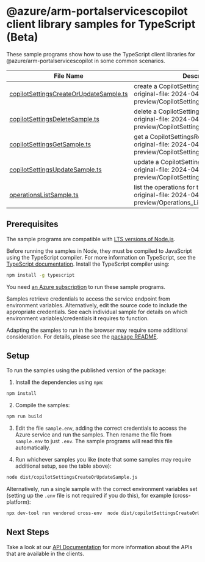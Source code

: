 # @azure/arm-portalservicescopilot client library samples for TypeScript (Beta)

These sample programs show how to use the TypeScript client libraries for @azure/arm-portalservicescopilot in some common scenarios.

| **File Name**                                                                 | **Description**                                                                                             |
| ----------------------------------------------------------------------------- | ----------------------------------------------------------------------------------------------------------- |
| [copilotSettingsCreateOrUpdateSample.ts][copilotsettingscreateorupdatesample] | create a CopilotSettingsResource x-ms-original-file: 2024-04-01-preview/CopilotSettings_CreateOrUpdate.json |
| [copilotSettingsDeleteSample.ts][copilotsettingsdeletesample]                 | delete a CopilotSettingsResource x-ms-original-file: 2024-04-01-preview/CopilotSettings_Delete.json         |
| [copilotSettingsGetSample.ts][copilotsettingsgetsample]                       | get a CopilotSettingsResource x-ms-original-file: 2024-04-01-preview/CopilotSettings_Get.json               |
| [copilotSettingsUpdateSample.ts][copilotsettingsupdatesample]                 | update a CopilotSettingsResource x-ms-original-file: 2024-04-01-preview/CopilotSettings_Update.json         |
| [operationsListSample.ts][operationslistsample]                               | list the operations for the provider x-ms-original-file: 2024-04-01-preview/Operations_List.json            |

## Prerequisites

The sample programs are compatible with [LTS versions of Node.js](https://github.com/nodejs/release#release-schedule).

Before running the samples in Node, they must be compiled to JavaScript using the TypeScript compiler. For more information on TypeScript, see the [TypeScript documentation][typescript]. Install the TypeScript compiler using:

```bash
npm install -g typescript
```

You need [an Azure subscription][freesub] to run these sample programs.

Samples retrieve credentials to access the service endpoint from environment variables. Alternatively, edit the source code to include the appropriate credentials. See each individual sample for details on which environment variables/credentials it requires to function.

Adapting the samples to run in the browser may require some additional consideration. For details, please see the [package README][package].

## Setup

To run the samples using the published version of the package:

1. Install the dependencies using `npm`:

```bash
npm install
```

2. Compile the samples:

```bash
npm run build
```

3. Edit the file `sample.env`, adding the correct credentials to access the Azure service and run the samples. Then rename the file from `sample.env` to just `.env`. The sample programs will read this file automatically.

4. Run whichever samples you like (note that some samples may require additional setup, see the table above):

```bash
node dist/copilotSettingsCreateOrUpdateSample.js
```

Alternatively, run a single sample with the correct environment variables set (setting up the `.env` file is not required if you do this), for example (cross-platform):

```bash
npx dev-tool run vendored cross-env  node dist/copilotSettingsCreateOrUpdateSample.js
```

## Next Steps

Take a look at our [API Documentation][apiref] for more information about the APIs that are available in the clients.

[copilotsettingscreateorupdatesample]: https://github.com/Azure/azure-sdk-for-js/blob/main/sdk/portalservices/arm-portalservicescopilot/samples/v1-beta/typescript/src/copilotSettingsCreateOrUpdateSample.ts
[copilotsettingsdeletesample]: https://github.com/Azure/azure-sdk-for-js/blob/main/sdk/portalservices/arm-portalservicescopilot/samples/v1-beta/typescript/src/copilotSettingsDeleteSample.ts
[copilotsettingsgetsample]: https://github.com/Azure/azure-sdk-for-js/blob/main/sdk/portalservices/arm-portalservicescopilot/samples/v1-beta/typescript/src/copilotSettingsGetSample.ts
[copilotsettingsupdatesample]: https://github.com/Azure/azure-sdk-for-js/blob/main/sdk/portalservices/arm-portalservicescopilot/samples/v1-beta/typescript/src/copilotSettingsUpdateSample.ts
[operationslistsample]: https://github.com/Azure/azure-sdk-for-js/blob/main/sdk/portalservices/arm-portalservicescopilot/samples/v1-beta/typescript/src/operationsListSample.ts
[apiref]: https://learn.microsoft.com/javascript/api/@azure/arm-portalservicescopilot?view=azure-node-preview
[freesub]: https://azure.microsoft.com/free/
[package]: https://github.com/Azure/azure-sdk-for-js/tree/main/sdk/portalservices/arm-portalservicescopilot/README.md
[typescript]: https://www.typescriptlang.org/docs/home.html
